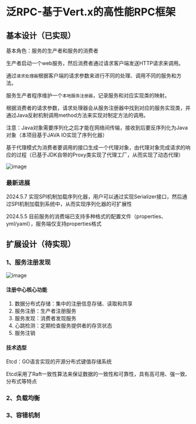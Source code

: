 # 泛RPC-基于Vert.x的高性能RPC框架

## 基本设计（已实现）
基本角色：服务的生产者和服务的消费者

生产者启动一个web服务，然后消费者通过请求客户端发送HTTP请求来调用。

通过`请求处理器`根据客户端的请求参数来进行不同的处理、调用不同的服务和方法。

服务生产者程序维护一个`本地服务注册器`，记录服务和对应实现类的映射。

根据消费者的请求参数，请求处理器会从服务注册器中找到对应的服务实现类，并通过Java反射机制调用method方法来实现对制定方法的调用。

注意：Java对象需要序列化之后才能在网络间传输，接收到后要反序列化为Java对象（本项目基于JAVA IO实现了序列化器）

基于代理模式为消费者要调用的接口生成一个代理对象，由代理对象完成请求的响应的过程（已基于JDK自带的Proxy类实现了代理工厂，从而实现了动态代理）

![image](https://github.com/Fanrito/fan-rpc/assets/96723391/3a66e114-e1a3-42eb-83e3-1e010ed93b4b)

### 最新进展
2024.5.7 实现SPI机制加载序列化器，用户可以通过实现Serializer接口，然后通过SPI机制加载到系统中，从而实现序列化器的可扩展性

2024.5.5 目前服务的消费端已支持多种格式的配置文件（properties、yml/yaml），服务端仅支持properties格式

## 扩展设计（待实现）
### 1、服务注册发现

![image](https://github.com/Fanrito/fan-rpc/assets/96723391/7b7a5525-085d-4354-b638-a8d4182b9f9a)

#### 注册中心核心功能

1. 数据分布式存储：集中的注册信息存储、读取和共享
2. 服务注册：生产者注册服务
3. 服务发现：消费者发现服务
4. 心跳检测：定期检查服务提供者的存货状态
5. 服务注销

#### 技术选型
Etcd：GO语言实现的开源分布式键值存储系统

Etcd采用了Raft一致性算法来保证数据的一致性和可靠性，具有高可用、强一致、分布式等特点

### 2、负载均衡

### 3、容错机制
